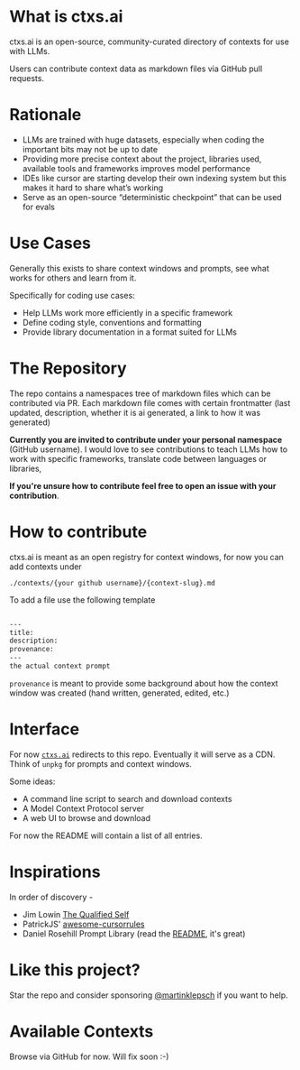 # What is ctxs.ai

ctxs.ai is an open-source, community-curated directory of contexts for use with LLMs.

Users can contribute context data as markdown files via GitHub pull requests.

# Rationale

- LLMs are trained with huge datasets, especially when coding the important bits may not be up to date
- Providing more precise context about the project, libraries used, available tools and frameworks improves model performance
- IDEs like cursor are starting develop their own indexing system but this makes it hard to share what’s working
- Serve as an open-source “deterministic checkpoint” that can be used for evals

# Use Cases

Generally this exists to share context windows and prompts, see what works for others and learn from it.

Specifically for coding use cases:

- Help LLMs work more efficiently in a specific framework
- Define coding style, conventions and formatting
- Provide library documentation in a format suited for LLMs

# The Repository

The repo contains a namespaces tree of markdown files which can be contributed via PR. Each markdown file comes with certain frontmatter (last updated, description, whether it is ai generated, a link to how it was generated)

**Currently you are invited to contribute under your personal namespace** (GitHub username). I would love to see contributions to teach LLMs how to work with specific frameworks, translate code between languages or libraries,

**If you're unsure how to contribute feel free to open an issue with your contribution**.

# How to contribute

ctxs.ai is meant as an open registry for context windows, for now you can add contexts under

```
./contexts/{your github username}/{context-slug}.md
```

To add a file use the following template

```md

---
title: 
description: 
provenance: 
---
the actual context prompt
```

`provenance` is meant to provide some background about how the context window was created (hand written, generated, edited, etc.)

# Interface

For now [`ctxs.ai`](https://ctxs.ai) redirects to this repo. Eventually it will serve as a CDN. Think of `unpkg` for prompts and context windows.

Some ideas:

- A command line script to search and download contexts
- A Model Context Protocol server
- A web UI to browse and download

For now the README will contain a list of all entries.

# Inspirations

In order of discovery -

- Jim Lowin [The Qualified Self](https://www.jlowin.dev/blog/the-qualified-self)
- PatrickJS' [awesome-cursorrules](https://github.com/PatrickJS/awesome-cursorrules)
- Daniel Rosehill Prompt Library (read the [README](https://github.com/danielrosehill/Prompt-Library), it's great)

# Like this project?

Star the repo and consider sponsoring [@martinklepsch](https://github.com/sponsors/martinklepsch) if you want to help.

# Available Contexts

Browse via GitHub for now. Will fix soon :-)
